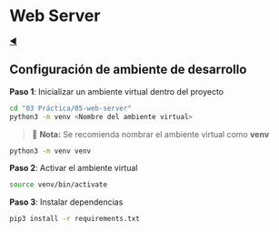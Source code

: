 # Web Server

[◀️](./../../README.md)

## Configuración de ambiente de desarrollo

**Paso 1**: Inicializar un ambiente virtual dentro del proyecto

```sh
cd "03 Práctica/05-web-server"
python3 -m venv <Nombre del ambiente virtual>
```

> 📝 **Nota:** Se recomienda nombrar el ambiente virtual como **venv**

```sh
python3 -m venv venv
```

**Paso 2**: Activar el ambiente virtual

```sh
source venv/bin/activate
```

**Paso 3**: Instalar dependencias

```sh
pip3 install -r requirements.txt
```
